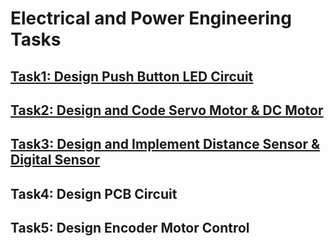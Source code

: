 # Electrical and Power Engineering Tasks

## [Task1: Design Push Button LED Circuit](https://github.com/BandarAI/SmartMethodsTraining/tree/Tasks/Electrical%20and%20Power%20Engineering/1st%20Task)
## [Task2: Design and Code Servo Motor & DC Motor](https://github.com/BandarAI/SmartMethodsTraining/tree/Tasks/Electrical%20and%20Power%20Engineering/2nd%20Task)
## [Task3: Design and Implement Distance Sensor & Digital Sensor](https://github.com/BandarAI/SmartMethodsTraining/blob/Tasks/Electrical%20and%20Power%20Engineering/3rd%20Task/Task%20details.md)
## Task4: Design PCB Circuit 
## Task5: Design Encoder Motor Control 



